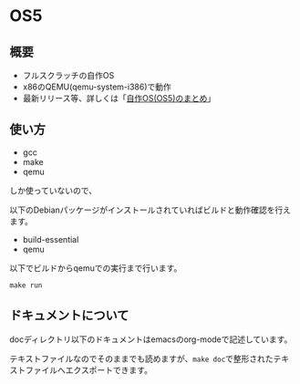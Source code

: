 # OS5

## 概要

* フルスクラッチの自作OS
* x86のQEMU(qemu-system-i386)で動作
* 最新リリース等、詳しくは「[自作OS(OS5)のまとめ](http://funlinux.org/os5/)」

## 使い方

* gcc
* make
* qemu

しか使っていないので、

以下のDebianパッケージがインストールされていればビルドと動作確認を行えます。

* build-essential
* qemu

以下でビルドからqemuでの実行まで行います。

`make run`

## ドキュメントについて

docディレクトリ以下のドキュメントはemacsのorg-modeで記述しています。

テキストファイルなのでそのままでも読めますが、`make doc`で整形されたテキストファイルへエクスポートできます。
